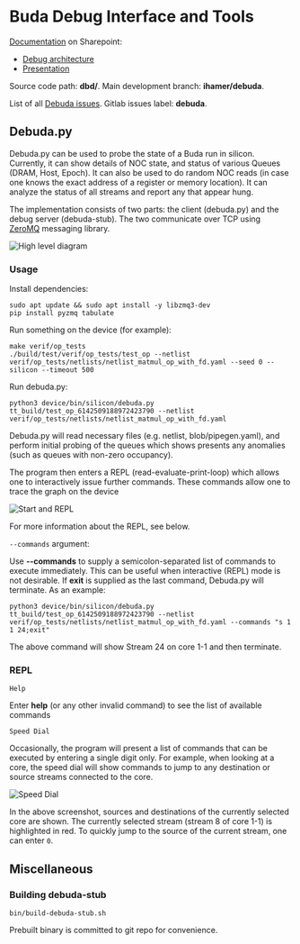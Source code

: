 # Buda Debug Interface and Tools


[Documentation](https://tenstorrent.sharepoint.com/:f:/r/sites/Specifications/Spatial/Debug?csf=1&web=1&e=m6PtgT]) on Sharepoint:
- [Debug architecture](https://tenstorrent.sharepoint.com/:w:/r/sites/Specifications/Spatial/Debug/buda_debug_architecture.docx?d=w314badcf8d404f4b92e083091b0edad5&csf=1&web=1&e=EEX4UD)
- [Presentation](https://tenstorrent.sharepoint.com/:p:/r/sites/Specifications/Spatial/Debug/buda-debug-infra.pptx?d=wb835600fe80c44b79831eecb58290533&csf=1&web=1&e=r6m3Ux)

Source code path: **dbd/**.
Main development branch: **ihamer/debuda**.

List of all [Debuda issues](https://yyz-gitlab.local.tenstorrent.com/tenstorrent/budabackend/-/issues?scope=all&state=opened&label_name[]=Debuda). Gitlab issues label: **debuda**.

## Debuda.py

Debuda.py can be used to probe the state of a Buda run in silicon. Currently, it can show
details of NOC state, and status of various Queues (DRAM, Host, Epoch). It can also be used
to do random NOC reads (in case one knows the exact address of a register or memory location).
It can analyze the status of all streams and report any that appear hung.

The implementation consists of two parts: the client (debuda.py) and the debug server (debuda-stub). The two communicate over TCP using [ZeroMQ](https://zeromq.org/) messaging library.

![High level diagram](dbd/docs/images/debuda.png)

### Usage

Install dependencies:
```
sudo apt update && sudo apt install -y libzmq3-dev
pip install pyzmq tabulate
```

Run something on the device (for example):
```
make verif/op_tests
./build/test/verif/op_tests/test_op --netlist verif/op_tests/netlists/netlist_matmul_op_with_fd.yaml --seed 0 --silicon --timeout 500
```

Run debuda.py:
```
python3 device/bin/silicon/debuda.py  tt_build/test_op_6142509188972423790 --netlist verif/op_tests/netlists/netlist_matmul_op_with_fd.yaml
```
Debuda.py will read necessary files (e.g. netlist, blob/pipegen.yaml), and perform initial
probing of the queues which shows presents any anomalies (such as queues with non-zero
 occupancy).

The program then enters a REPL (read-evaluate-print-loop) which allows one to interactively
issue further commands. These commands allow one to trace the graph on the device

![Start and REPL](dbd/docs/images/debuda-start-and-repl.png)

For more information about the REPL, see below.

`--commands` argument:

Use **--commands** to supply a semicolon-separated list of commands to execute immediately. This
can be useful when interactive (REPL) mode is not desirable. If **exit** is supplied as the last
command, Debuda.py will terminate. As an example:

```
python3 device/bin/silicon/debuda.py  tt_build/test_op_6142509188972423790 --netlist verif/op_tests/netlists/netlist_matmul_op_with_fd.yaml --commands "s 1 1 24;exit"
```
The above command will show Stream 24 on core 1-1 and then terminate.

### REPL

`Help`

Enter **help** (or any other invalid command) to see the list of available commands

`Speed Dial`

Occasionally, the program will present a list of commands that can be executed by
entering a single digit only. For example, when looking at a core, the speed
dial will show commands to jump to any destination or source streams connected to the core.

![Speed Dial](dbd/docs/images/debuda-speed-dial.png)

In the above screenshot, sources and destinations of the currently selected core are shown. The currently selected stream (stream 8 of core 1-1) is highlighted in red. To quickly jump to the
source of the current stream, one can enter `0`.

## Miscellaneous

### Building debuda-stub
```
bin/build-debuda-stub.sh
```
Prebuilt binary is committed to git repo for convenience.